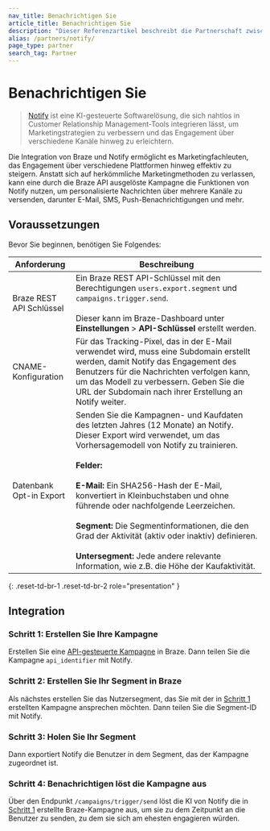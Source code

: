 ```yaml
---
nav_title: Benachrichtigen Sie
article_title: Benachrichtigen Sie
description: "Dieser Referenzartikel beschreibt die Partnerschaft zwischen Braze und Notify, einer Omnichannel-Personalisierungslösung in Echtzeit, die Personalisierung über den gesamten Kundenlebenszyklus hinweg bietet."
alias: /partners/notify/
page_type: partner
search_tag: Partner
---
```


# Benachrichtigen Sie

> [Notify](https://notifyai.io/) ist eine KI-gesteuerte Softwarelösung, die sich nahtlos in Customer Relationship Management-Tools integrieren lässt, um Marketingstrategien zu verbessern und das Engagement über verschiedene Kanäle hinweg zu erleichtern.

Die Integration von Braze und Notify ermöglicht es Marketingfachleuten, das Engagement über verschiedene Plattformen hinweg effektiv zu steigern. Anstatt sich auf herkömmliche Marketingmethoden zu verlassen, kann eine durch die Braze API ausgelöste Kampagne die Funktionen von Notify nutzen, um personalisierte Nachrichten über mehrere Kanäle zu versenden, darunter E-Mail, SMS, Push-Benachrichtigungen und mehr.

## Voraussetzungen

Bevor Sie beginnen, benötigen Sie Folgendes:

| Anforderung          | Beschreibung                                                                                                                                |
|-----------------------|--------------------------------------------------------------------------------------------------------------------------------------------|
|  Braze REST API Schlüssel  | Ein Braze REST API-Schlüssel mit den Berechtigungen `users.export.segment` und `campaigns.trigger.send`. <br><br> Dieser kann im Braze-Dashboard unter **Einstellungen** > **API-Schlüssel** erstellt werden. |
| CNAME-Konfiguration | Für das Tracking-Pixel, das in der E-Mail verwendet wird, muss eine Subdomain erstellt werden, damit Notify das Engagement des Benutzers für die Nachrichten verfolgen kann, um das Modell zu verbessern. Geben Sie die URL der Subdomain nach ihrer Erstellung an Notify weiter. |
| Datenbank Opt-in Export | Senden Sie die Kampagnen- und Kaufdaten des letzten Jahres (12 Monate) an Notify. ​Dieser Export wird verwendet, um das Vorhersagemodell von Notify zu trainieren. <br><br> **Felder:** <br><br> **E-Mail:** Ein SHA256-Hash der E-Mail, konvertiert in Kleinbuchstaben und ohne führende oder nachfolgende Leerzeichen.<br><br>**Segment:** Die Segmentinformationen, die den Grad der Aktivität (aktiv oder inaktiv) definieren.<br><br>**Untersegment:** Jede andere relevante Information, wie z.B. die Höhe der Kaufaktivität.|
{: .reset-td-br-1 .reset-td-br-2 role="presentation" }

## Integration

### Schritt 1: Erstellen Sie Ihre Kampagne

Erstellen Sie eine [API-gesteuerte Kampagne](https://www.braze.com/docs/user_guide/engagement_tools/campaigns/building_campaigns/delivery_types/api_triggered_delivery) in Braze. Dann teilen Sie die Kampagne `api_identifier` mit Notify.

### Schritt 2: Erstellen Sie Ihr Segment in Braze

Als nächstes erstellen Sie das Nutzersegment, das Sie mit der in [Schritt 1](#step-1-create-your-campaign) erstellten Kampagne ansprechen möchten. Dann teilen Sie die Segment-ID mit Notify.

### Schritt 3: Holen Sie Ihr Segment

Dann exportiert Notify die Benutzer in dem Segment, das der Kampagne zugeordnet ist.

### Schritt 4: Benachrichtigen löst die Kampagne aus

Über den Endpunkt `/campaigns/trigger/send` löst die KI von Notify die in [Schritt 1](#step-1-create-your-campaign) erstellte Braze-Kampagne aus, um sie zu dem Zeitpunkt an die Benutzer zu senden, zu dem sie sich am ehesten engagieren würden.